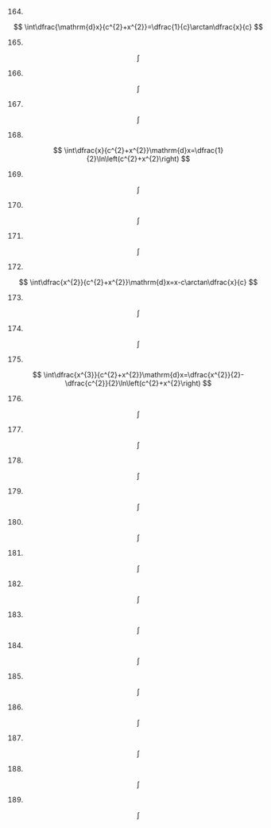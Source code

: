 
164.
$$
\int\dfrac{\mathrm{d}x}{c^{2}+x^{2}}=\dfrac{1}{c}\arctan\dfrac{x}{c}
$$

165.
$$
\int
$$

166.
$$
\int
$$

167.
$$
\int
$$

168.
$$
\int\dfrac{x}{c^{2}+x^{2}}\mathrm{d}x=\dfrac{1}{2}\ln\left(c^{2}+x^{2}\right) 
$$

169.
$$
\int
$$

170.
$$
\int
$$

171.
$$
\int
$$

172.
$$
\int\dfrac{x^{2}}{c^{2}+x^{2}}\mathrm{d}x=x-c\arctan\dfrac{x}{c}
$$

173.
$$
\int
$$

174.
$$
\int
$$

175.
$$
\int\dfrac{x^{3}}{c^{2}+x^{2}}\mathrm{d}x=\dfrac{x^{2}}{2}-\dfrac{c^{2}}{2}\ln\left(c^{2}+x^{2}\right) 
$$

176.
$$
\int
$$

177.
$$
\int
$$

178.
$$
\int
$$

179.
$$
\int
$$

180.
$$
\int
$$

181.
$$
\int
$$

182.
$$
\int
$$

183.
$$
\int
$$

184.
$$
\int
$$

185.
$$
\int
$$

186.
$$
\int
$$

187.
$$
\int
$$

188.
$$
\int
$$

189.
$$
\int
$$
